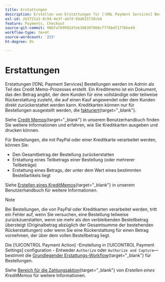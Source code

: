 ```yaml
---
title: Erstattungen
description: Erstellen von Erstattungen für [!DNL Payment Services] Bestellungen im Admin als Teil des Credit Memo-Prozesses.
exl-id: 2b3721a1-9c9d-4e3f-ab7d-5bd61573dcb4
feature: Payments, Checkout
source-git-commit: 90bfa7099924feb308397960cff76bdf177bbe49
workflow-type: tm+mt
source-wordcount: '253'
ht-degree: 0%

---
```


# Erstattungen

Erstattungen [!DNL Payment Services] Bestellungen werden im Admin als Teil des Credit Memo-Prozesses erstellt. Ein Kreditmemo ist ein Dokument, das den Betrag angibt, der dem Kunden für eine vollständige oder teilweise Rückerstattung zusteht, die auf einen Kauf angewendet oder dem Kunden direkt zurückerstattet werden kann. Kreditkarten können nur für Bestellungen ausgestellt werden, die [fakturiert](https://docs.magento.com/user-guide/sales/invoice-create.html){target="_blank"}.

Siehe [Credit Memos](https://docs.magento.com/user-guide/sales/credit-memos.html){target="_blank"} in unserem Benutzerhandbuch finden Sie weitere Informationen und erfahren, wie Sie Kreditkarten ausgeben und drucken können.

Für Bestellungen, die mit PayPal oder einer Kreditkarte verarbeitet werden, können Sie:

* Den Gesamtbetrag der Bestellung zurückerstatten
* Erstattung eines Teilbetrags einer Bestellung (oder mehrerer Teilbeträge)
* Erstattung eines Betrags, der unter dem Wert eines bestimmten Bestellartikels liegt

Siehe [Erstellen eines KreditMemos](https://docs.magento.com/user-guide/sales/credit-memo-create.html){target="_blank"} in unserem Benutzerhandbuch für weitere Informationen.

>[!NOTE]
>
>Bei Bestellungen, die von PayPal oder Kreditkarten verarbeitet werden, tritt ein Fehler auf, wenn Sie versuchen, eine Bestellung teilweise zurückzuerstatten, wenn sie mehr als den verbleibenden Bestellbetrag übersteigt (Originalbetrag abzüglich der Gesamtsumme der bestehenden Rückerstattungen) oder wenn Sie eine Rückerstattung für einen Betrag vornehmen, der über dem vollen Bestellbetrag liegt.

Die [!UICONTROL Payment Action] -Einstellung in [!UICONTROL Payment Settings] configuration - Entweder `Authorize` oder `Authorize and Capture`—bestimmt die [Grundlegender Erstattungs-Workflow](https://docs.magento.com/user-guide/sales/credit-memos.html#refund-workflow){target="_blank"} für Bestellungen.

Siehe [Bereich für die Zahlungsaktion](https://docs.magento.com/user-guide/sales/credit-memo-create.html#payment-action-setting){target="_blank"} von _Erstellen eines KreditMemos_ für weitere Informationen.
